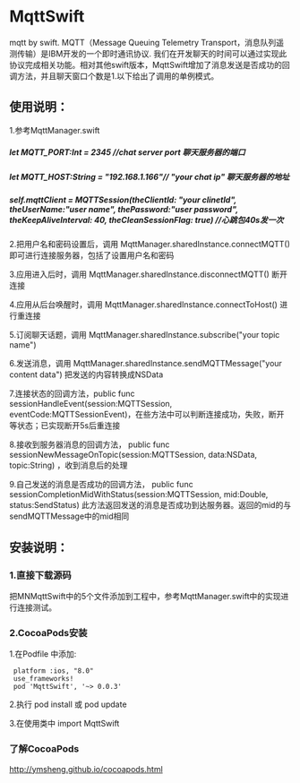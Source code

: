 # MqttSwift
mqtt by swift.
MQTT（Message Queuing Telemetry Transport，消息队列遥测传输）是IBM开发的一个即时通讯协议.
我们在开发聊天的时间可以通过实现此协议完成相关功能。相对其他swift版本，MqttSwift增加了消息发送是否成功的回调方法，并且聊天窗口个数是1.以下给出了调用的单例模式。
## 使用说明：
1.参考MqttManager.swift
##### let MQTT_PORT:Int = 2345  //chat server port 聊天服务器的端口 

##### let MQTT_HOST:String = "192.168.1.166"// "your chat ip" 聊天服务器的地址  

##### self.mqttClient = MQTTSession(theClientId: "your clinetId", theUserName:"user name", thePassword:"user password", theKeepAliveInterval: 40, theCleanSessionFlag: true) //心跳包40s发一次  


2.把用户名和密码设置后，调用 MqttManager.sharedInstance.connectMQTT() 即可进行连接服务器，包括了设置用户名和密码

3.应用进入后时，调用 MqttManager.sharedInstance.disconnectMQTT() 断开连接

4.应用从后台唤醒时，调用 MqttManager.sharedInstance.connectToHost() 进行重连接

5.订阅聊天话题，调用 MqttManager.sharedInstance.subscribe("your topic name")

6.发送消息，调用 MqttManager.sharedInstance.sendMQTTMessage("your content data") 把发送的内容转换成NSData

7.连接状态的回调方法，public func sessionHandleEvent(session:MQTTSession, eventCode:MQTTSessionEvent)，在些方法中可以判断连接成功，失败，断开等状态；已实现断开5s后重连接

8.接收到服务器消息的回调方法， public func sessionNewMessageOnTopic(session:MQTTSession, data:NSData, topic:String) ，收到消息后的处理

9.自己发送的消息是否成功的回调方法， public func sessionCompletionMidWithStatus(session:MQTTSession, mid:Double, status:SendStatus) 此方法返回发送的消息是否成功到达服务器。返回的mid的与sendMQTTMessage中的mid相同

## 安装说明：
### 1.直接下载源码
把MNMqttSwift中的5个文件添加到工程中，参考MqttManager.swift中的实现进行连接测试。
### 2.CocoaPods安装
 1.在Podfile 中添加:
 
     platform :ios, "8.0"
     use_frameworks!
     pod 'MqttSwift', '~> 0.0.3'

 2.执行 pod install 或 pod update

 3.在使用类中 import MqttSwift

### 了解CocoaPods

http://ymsheng.github.io/cocoapods.html


